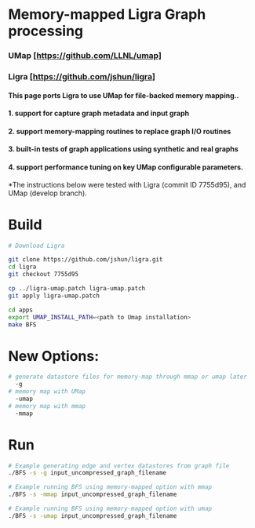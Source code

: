 # Memory-mapped Ligra Graph processing


### UMap [https://github.com/LLNL/umap]

### Ligra [https://github.com/jshun/ligra]

#### This page ports Ligra to use UMap for file-backed memory mapping..
#### 1. support for capture graph metadata and input graph
#### 2. support memory-mapping routines to replace graph I/O routines
#### 3. built-in tests of graph applications using synthetic and real graphs
#### 4. support performance tuning on key UMap configurable parameters.

*The instructions below were tested with Ligra (commit ID 7755d95), and UMap (develop branch).

# Build

```bash
# Download Ligra

git clone https://github.com/jshun/ligra.git
cd ligra
git checkout 7755d95

cp ../ligra-umap.patch ligra-umap.patch
git apply ligra-umap.patch

cd apps
export UMAP_INSTALL_PATH=<path to Umap installation>
make BFS

```

# New Options: 
```bash
# generate datastore files for memory-map through mmap or umap later
  -g 
# memory map with UMap 
  -umap
# memory map with mmap
  -mmap 
 ```
  
# Run

```bash
# Example generating edge and vertex datastores from graph file
./BFS -s -g input_uncompressed_graph_filename

# Example running BFS using memory-mapped option with mmap
./BFS -s -mmap input_uncompressed_graph_filename

# Example running BFS using memory-mapped option with umap
./BFS -s -umap input_uncompressed_graph_filename

```
